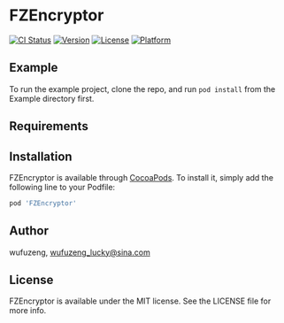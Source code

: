 # FZEncryptor

[![CI Status](https://img.shields.io/travis/wufuzeng/FZEncryptor.svg?style=flat)](https://travis-ci.org/wufuzeng/FZEncryptor)
[![Version](https://img.shields.io/cocoapods/v/FZEncryptor.svg?style=flat)](https://cocoapods.org/pods/FZEncryptor)
[![License](https://img.shields.io/cocoapods/l/FZEncryptor.svg?style=flat)](https://cocoapods.org/pods/FZEncryptor)
[![Platform](https://img.shields.io/cocoapods/p/FZEncryptor.svg?style=flat)](https://cocoapods.org/pods/FZEncryptor)

## Example

To run the example project, clone the repo, and run `pod install` from the Example directory first.

## Requirements

## Installation

FZEncryptor is available through [CocoaPods](https://cocoapods.org). To install
it, simply add the following line to your Podfile:

```ruby
pod 'FZEncryptor'
```

## Author

wufuzeng, wufuzeng_lucky@sina.com

## License

FZEncryptor is available under the MIT license. See the LICENSE file for more info.
